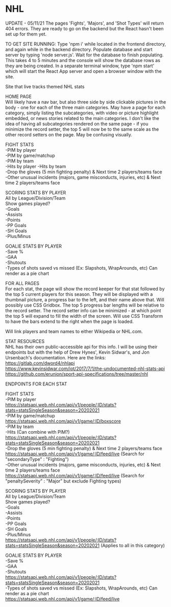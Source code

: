 # NHL
UPDATE - 05/11/21
The pages 'Fights', 'Majors', and 'Shot Types' will return 404 errors. They are ready to go on the backend but the React hasn't been set up for them yet.

TO GET SITE RUNNING:
Type 'npm i' while located in the frontend directory, and again while in the backend directory.
Populate database and start server by typing 'node server.js'. Wait for the database to finish populating. This takes 4 to 5 minutes and the console will show the database rows as they are being created.
In a separate terminal window, type 'npm start' which will start the React App server and open a browser window with the site.


Site that live tracks themed NHL stats  

HOME PAGE  
Will likely have a nav bar, but also three side by side clickable pictures in the body - one for each of the three main categories. May have a page for each category, simply listing the subcategories, with video or picture highlight embedded, or news stories related to the main categories. I don't like the idea of having all subcategories rendered on the same page - if you minimize the record setter, the top 5 will now be to the same scale as the other record setters on the page. May be confusing visually.  

FIGHT STATS  
-PIM by player  
-PIM by game/matchup  
-PIM by team  
-Hits by player
-Hits by team  
-Drop the gloves (5 min fighting penalty) & Next time 2 players/teams face  
-Other unusual incidents (majors, game misconducts, injuries, etc) & Next time 2 players/teams face  

SCORING STATS BY PLAYER  
All by League/Division/Team  
Show games played?  
-Goals  
-Assists  
-Points  
-PP Goals  
-SH Goals  
-Plus/Minus  

GOALIE STATS BY PLAYER  
-Save %  
-GAA  
-Shutouts  
-Types of shots saved vs missed (Ex: Slapshots, WrapArounds, etc) Can render as a pie chart  


FOR ALL PAGES  
For each stat, the page will show the record keeper for that stat followed by the top 5 current players for this season. They will be displayed with a thumbnail picture, a progress bar to the left, and their name above that. Will possibly use CSS Gridbox. The top 5 progress bar lengths will be relative to the record setter. The record setter info can be minimized - at which point the top 5 will expand to fill the width of the screen. Will use CSS Transform to have the bars extend to the right when the page is loaded.  

Will link players and team names to either Wikipedia or NHL.com.  


STAT RESOURCES  
NHL has their own public-accessible api for this info. I will be using their endpoints but with the help of Drew Hynes', Kevin Sidwar's, and Jon Ursenbach's documentation. Here are the links:  
https://gitlab.com/dword4/nhlapi  
https://www.kevinsidwar.com/iot/2017/7/1/the-undocumented-nhl-stats-api  
https://github.com/erunion/sport-api-specifications/tree/master/nhl  


ENDPOINTS FOR EACH STAT

FIGHT STATS  
-PIM by player  
https://statsapi.web.nhl.com/api/v1/people/:ID/stats?stats=statsSingleSeason&season=20202021  
-PIM by game/matchup  
https://statsapi.web.nhl.com/api/v1/game/:ID/boxscore  
-PIM by team  
-Hits (Can combine with PIM?)  
https://statsapi.web.nhl.com/api/v1/people/:ID/stats?stats=statsSingleSeason&season=20202021  
-Drop the gloves (5 min fighting penalty) & Next time 2 players/teams face  
https://statsapi.web.nhl.com/api/v1/game/:ID/feed/live (Search for "secondaryType" : "Fighting")  
-Other unusual incidents (majors, game misconducts, injuries, etc) & Next time 2 players/teams face  
https://statsapi.web.nhl.com/api/v1/game/:ID/feed/live (Search for "penaltySeverity" : "Major" but exclude Fighting types)  

SCORING STATS BY PLAYER  
All by League/Division/Team  
Show games played?  
-Goals  
-Assists  
-Points  
-PP Goals  
-SH Goals  
-Plus/Minus  
https://statsapi.web.nhl.com/api/v1/people/:ID/stats?stats=statsSingleSeason&season=20202021 (Applies to all in this category)  

GOALIE STATS BY PLAYER  
-Save %  
-GAA  
-Shutouts  
https://statsapi.web.nhl.com/api/v1/people/:ID/stats?stats=statsSingleSeason&season=20202021  
-Types of shots saved vs missed (Ex: Slapshots, WrapArounds, etc) Can render as a pie chart  
https://statsapi.web.nhl.com/api/v1/game/:ID/feed/live  
